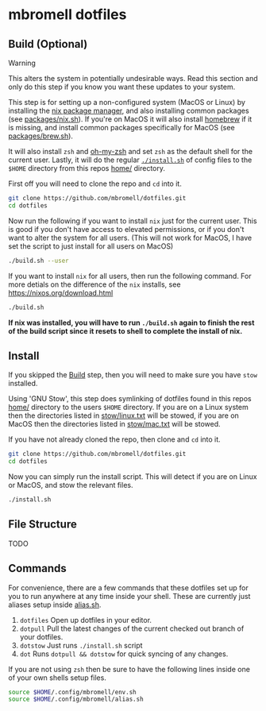 # mbromell dotfiles

## Build (Optional)

> [!WARNING]
> This alters the system in potentially undesirable ways. Read this section and only do this step if you know you want these updates to your system.
>
> This step is for setting up a non-configured system (MacOS or Linux) by installing the [nix package manager](https://nixos.org/), and also installing common packages (see [packages/nix.sh](packages/nix.sh)). If you're on MacOS it will also install [homebrew](https://brew.sh/) if it is missing, and install common packages specifically for MacOS (see [packages/brew.sh](packages/brew.sh)).
>
> It will also install `zsh` and [oh-my-zsh](https://ohmyz.sh/) and set `zsh` as the default shell for the current user. Lastly, it will do the regular [`./install.sh`](install.sh) of config files to the `$HOME` directory from this repos [home/](./home) directory.

First off you will need to clone the repo and `cd` into it.

```bash
git clone https://github.com/mbromell/dotfiles.git
cd dotfiles
```

Now run the following if you want to install `nix` just for the current user. This is good if you don't have access to elevated permissions, or if you don't want to alter the system for all users. (This will not work for MacOS, I have set the script to just install for all users on MacOS)

```bash
./build.sh --user
```

If you want to install `nix` for all users, then run the following command. For more detials on the difference of the `nix` installs, see https://nixos.org/download.html

```bash
./build.sh
```

**If nix was installed, you will have to run `./build.sh` again to finish the rest of the build script since it resets to shell to complete the install of nix.**

## Install

If you skipped the [Build](#build-optional) step, then you will need to make sure you have `stow` installed.

Using 'GNU Stow', this step does symlinking of dotfiles found in this repos [home/](home/) directory to the users `$HOME` directory. If you are on a Linux system then the directories listed in [stow/linux.txt](stow/linux.txt) will be stowed, if you are on MacOS then the directories listed in [stow/mac.txt](stow/mac.txt) will be stowed.

If you have not already cloned the repo, then clone and `cd` into it.

```bash
git clone https://github.com/mbromell/dotfiles.git
cd dotfiles
```

Now you can simply run the install script. This will detect if you are on Linux or MacOS, and stow the relevant files.

```bash
./install.sh
```

## File Structure

TODO

## Commands

For convenience, there are a few commands that these dotfiles set up for you to run anywhere at any time inside your shell. These are currently just aliases setup inside [alias.sh](./home/mbromell/.config/mbromell/alias.sh).

1. `dotfiles` Open up dotfiles in your editor.
2. `dotpull` Pull the latest changes of the current checked out branch of your dotfiles.
3. `dotstow` Just runs `./install.sh` script
4. `dot` Runs `dotpull && dotstow` for quick syncing of any changes.

If you are not using `zsh` then be sure to have the following lines inside one
of your own shells setup files.

```bash
source $HOME/.config/mbromell/env.sh
source $HOME/.config/mbromell/alias.sh
```
